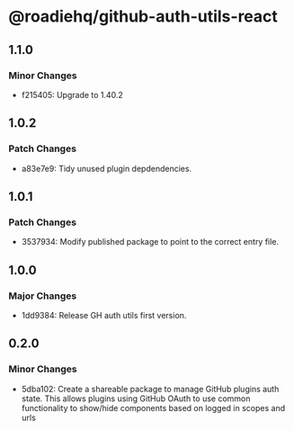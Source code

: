 # @roadiehq/github-auth-utils-react

## 1.1.0

### Minor Changes

- f215405: Upgrade to 1.40.2

## 1.0.2

### Patch Changes

- a83e7e9: Tidy unused plugin depdendencies.

## 1.0.1

### Patch Changes

- 3537934: Modify published package to point to the correct entry file.

## 1.0.0

### Major Changes

- 1dd9384: Release GH auth utils first version.

## 0.2.0

### Minor Changes

- 5dba102: Create a shareable package to manage GitHub plugins auth state. This allows plugins using GitHub OAuth to use common functionality to show/hide components based on logged in scopes and urls
